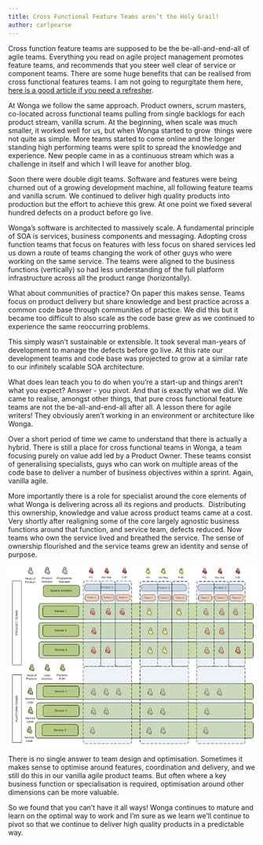 ```yaml
---
title: Cross Functional Feature Teams aren’t the Holy Grail!
author: carlpearse
---
```

Cross function feature teams are supposed to be the be-all-and-end-all of agile teams. Everything you read on agile project management promotes feature teams, and recommends that you steer well clear of service or component teams. There are some huge benefits that can be realised from cross functional features teams. I am not going to regurgitate them here, [here is a good article if you need a refresher](http://featureteamprimer.org/).

At Wonga we follow the same approach. Product owners, scrum masters, co-located across functional teams pulling from single backlogs for each product stream, vanilla scrum. At the beginning, when scale was much smaller, it worked well for us, but when Wonga started to grow &nbsp;things were not quite as simple. More teams started to come online and the longer standing high performing teams were split to spread the knowledge and experience. New people came in as a continuous stream which was a challenge in itself and which I will leave for another blog.

Soon there were double digit teams. Software and features were being churned out of a growing development machine, all following feature teams and vanilla scrum. We continued to deliver high quality products into production but the effort to achieve this grew. At one point we fixed several hundred defects on a product before go live.

Wonga’s software is architected to massively scale. A fundamental principle of SOA is services, business components and messaging. Adopting cross function teams that focus on features with less focus on shared services led us down a route of teams changing the work of other guys who were working on the same service. The teams were aligned to the business functions (vertically) so had less understanding of the full platform infrastructure across all the product range (horizontally).

What about communities of practice? On paper this makes sense. Teams focus on product delivery but share knowledge and best practice across a common code base through communities of practice. We did this but it became too difficult to also scale as the code base grew as we continued to experience the same reoccurring problems.

This simply wasn’t sustainable or extensible. It took several man-years of development to manage the defects before go live. At this rate our development teams and code base was projected to grow at a similar rate to our infinitely scalable SOA architecture.

What does lean teach you to do when you’re a start-up and things aren’t what you expect? Answer - you pivot. And that is exactly what we did. We came to realise, amongst other things, that pure cross functional feature teams are not the be-all-and-end-all after all. A lesson there for agile writers! They obviously aren’t working in an environment or architecture like Wonga.

Over a short period of time we came to understand that there is actually a hybrid. There is still a place for cross functional teams in Wonga, a team focusing purely on value add led by a Product Owner. These teams consist of generalising specialists, guys who can work on multiple areas of the code base to deliver a number of business objectives within a sprint. Again, vanilla agile.

More importantly there is a role for specialist around the core elements of what Wonga is delivering across all its regions and products.&nbsp; Distributing this ownership, knowledge and value across product teams came at a cost.&nbsp; Very shortly after realigning some of the core largely agnostic business functions around that function, and service team, defects reduced. Now teams who own the service lived and breathed the service. The sense of ownership flourished and the service teams grew an identity and sense of purpose.

![Division of product and service teams](/images/2014-07-08-cross-functional-feature-teams-arent-the-holy-grail/Blog-image1.png)

There is no single answer to team design and optimisation. Sometimes it makes sense to optimise around features, coordination and delivery, and we still do this in our vanilla agile product teams. But often where a key business function or specialisation is required, optimisation around other dimensions can be more valuable.

So we found that you can’t have it all ways! Wonga continues to mature and learn on the optimal way to work and I’m sure as we learn we’ll continue to pivot so that we continue to deliver high quality products in a predictable way.
